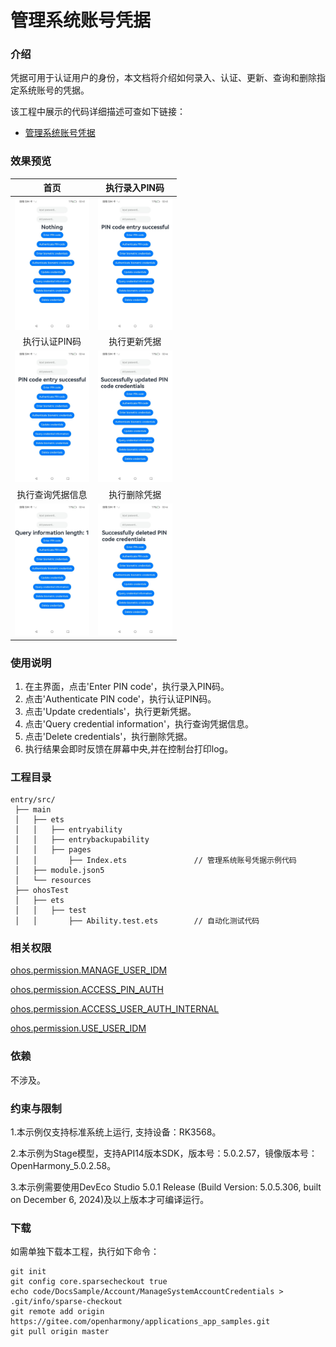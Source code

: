 #  管理系统账号凭据

### 介绍

凭据可用于认证用户的身份，本文档将介绍如何录入、认证、更新、查询和删除指定系统账号的凭据。

该工程中展示的代码详细描述可查如下链接：

- [ 管理系统账号凭据](https://gitee.com/openharmony/docs/blob/master/zh-cn/application-dev/basic-services/account/manage-os-account-credential.md)

### 效果预览

|                             首页                             |                        执行录入PIN码                         |
| :----------------------------------------------------------: | :----------------------------------------------------------: |
| <img src="./screenshots/AccountCredentials_1.png" width="360" style="zoom:33%;" /> | <img src="./screenshots/AccountCredentials_2.png" width="360" style="zoom:33%;" /> |
|                        执行认证PIN码                         |                         执行更新凭据                         |
| <img src="./screenshots/AccountCredentials_3.png" width="360" style="zoom:33%;" /> | <img src="./screenshots/AccountCredentials_4.png" width="360" style="zoom:33%;" /> |
|                       执行查询凭据信息                       |                         执行删除凭据                         |
| <img src="./screenshots/AccountCredentials_5.png" width="360" style="zoom:33%;" /> | <img src="./screenshots/AccountCredentials_6.png" width="360" style="zoom:33%;" /> |

### 使用说明

1. 在主界面，点击'Enter PIN code'，执行录入PIN码。
2. 点击'Authenticate PIN code'，执行认证PIN码。
3. 点击'Update credentials'，执行更新凭据。
4. 点击'Query credential information'，执行查询凭据信息。
5. 点击'Delete credentials'，执行删除凭据。
6. 执行结果会即时反馈在屏幕中央,并在控制台打印log。

### 工程目录

```
entry/src/
 ├── main
 │   ├── ets
 │   │   ├── entryability
 │   │   ├── entrybackupability
 │   │   ├── pages
 │   │       ├── Index.ets               // 管理系统账号凭据示例代码
 │   ├── module.json5
 │   └── resources
 ├── ohosTest
 │   ├── ets
 │   │   ├── test
 │   │       ├── Ability.test.ets        // 自动化测试代码
```

### 相关权限

[ohos.permission.MANAGE_USER_IDM](https://docs.openharmony.cn/pages/v5.0/zh-cn/application-dev/security/AccessToken/permissions-for-system-apps.md#ohospermissionmanageuseridm)

[ohos.permission.ACCESS_PIN_AUTH](https://docs.openharmony.cn/pages/v5.0/zh-cn/application-dev/security/AccessToken/permissions-for-system-apps.md#ohospermissionaccesspinauth)

[ohos.permission.ACCESS_USER_AUTH_INTERNAL](https://docs.openharmony.cn/pages/v5.0/zh-cn/application-dev/security/AccessToken/permissions-for-system-apps.md#ohospermissionaccessuserauthinternal)

[ohos.permission.USE_USER_IDM](https://docs.openharmony.cn/pages/v5.0/zh-cn/application-dev/security/AccessToken/permissions-for-system-apps.md#ohospermissionuseuseridm)

### 依赖

不涉及。

### 约束与限制

1.本示例仅支持标准系统上运行, 支持设备：RK3568。

2.本示例为Stage模型，支持API14版本SDK，版本号：5.0.2.57，镜像版本号：OpenHarmony_5.0.2.58。

3.本示例需要使用DevEco Studio 5.0.1 Release (Build Version: 5.0.5.306, built on December 6, 2024)及以上版本才可编译运行。

### 下载

如需单独下载本工程，执行如下命令：

````
git init
git config core.sparsecheckout true
echo code/DocsSample/Account/ManageSystemAccountCredentials > .git/info/sparse-checkout
git remote add origin https://gitee.com/openharmony/applications_app_samples.git
git pull origin master
````